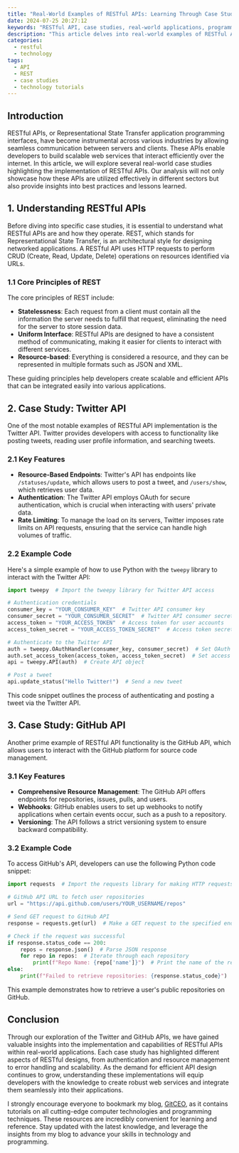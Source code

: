 ```yaml
---
title: "Real-World Examples of RESTful APIs: Learning Through Case Studies"
date: 2024-07-25 20:27:12
keywords: "RESTful API, case studies, real-world applications, programming, technology tutorials"
description: "This article delves into real-world examples of RESTful APIs to provide a comprehensive understanding of how these APIs function in various industries. By analyzing case studies, we aim to teach readers about the implementation, benefits, and challenges of RESTful APIs, offering detailed explanations and technical guidance suitable for developers and tech enthusiasts. Through exploring practical applications of RESTful APIs in technology giants, social media platforms, and e-commerce solutions, we can learn valuable lessons that can be applied in our projects. This article is not only a technical guide but also an exploration of the strategies that successful companies employ to leverage RESTful APIs to enhance their services and improve user experience."
categories:
  - restful
  - technology
tags:
  - API
  - REST
  - case studies
  - technology tutorials
---
```


## Introduction

RESTful APIs, or Representational State Transfer application programming interfaces, have become instrumental across various industries by allowing seamless communication between servers and clients. These APIs enable developers to build scalable web services that interact efficiently over the internet. In this article, we will explore several real-world case studies highlighting the implementation of RESTful APIs. Our analysis will not only showcase how these APIs are utilized effectively in different sectors but also provide insights into best practices and lessons learned.

<!-- more -->

## 1. Understanding RESTful APIs

Before diving into specific case studies, it is essential to understand what RESTful APIs are and how they operate. REST, which stands for Representational State Transfer, is an architectural style for designing networked applications. A RESTful API uses HTTP requests to perform CRUD (Create, Read, Update, Delete) operations on resources identified via URLs.

### 1.1 Core Principles of REST

The core principles of REST include:

- **Statelessness**: Each request from a client must contain all the information the server needs to fulfill that request, eliminating the need for the server to store session data.
- **Uniform Interface**: RESTful APIs are designed to have a consistent method of communicating, making it easier for clients to interact with different services.
- **Resource-based**: Everything is considered a resource, and they can be represented in multiple formats such as JSON and XML.

These guiding principles help developers create scalable and efficient APIs that can be integrated easily into various applications.

## 2. Case Study: Twitter API

One of the most notable examples of RESTful API implementation is the Twitter API. Twitter provides developers with access to functionality like posting tweets, reading user profile information, and searching tweets.

### 2.1 Key Features

- **Resource-Based Endpoints**: Twitter's API has endpoints like `/statuses/update`, which allows users to post a tweet, and `/users/show`, which retrieves user data.
- **Authentication**: The Twitter API employs OAuth for secure authentication, which is crucial when interacting with users' private data.
- **Rate Limiting**: To manage the load on its servers, Twitter imposes rate limits on API requests, ensuring that the service can handle high volumes of traffic.

### 2.2 Example Code

Here's a simple example of how to use Python with the `tweepy` library to interact with the Twitter API:

```python
import tweepy  # Import the tweepy library for Twitter API access

# Authentication credentials
consumer_key = "YOUR_CONSUMER_KEY"  # Twitter API consumer key
consumer_secret = "YOUR_CONSUMER_SECRET"  # Twitter API consumer secret
access_token = "YOUR_ACCESS_TOKEN"  # Access token for user accounts
access_token_secret = "YOUR_ACCESS_TOKEN_SECRET"  # Access token secret

# Authenticate to the Twitter API
auth = tweepy.OAuthHandler(consumer_key, consumer_secret)  # Set OAuth handler
auth.set_access_token(access_token, access_token_secret)  # Set access token
api = tweepy.API(auth)  # Create API object

# Post a tweet
api.update_status("Hello Twitter!")  # Send a new tweet
```

This code snippet outlines the process of authenticating and posting a tweet via the Twitter API.

## 3. Case Study: GitHub API

Another prime example of RESTful API functionality is the GitHub API, which allows users to interact with the GitHub platform for source code management.

### 3.1 Key Features

- **Comprehensive Resource Management**: The GitHub API offers endpoints for repositories, issues, pulls, and users.
- **Webhooks**: GitHub enables users to set up webhooks to notify applications when certain events occur, such as a push to a repository.
- **Versioning**: The API follows a strict versioning system to ensure backward compatibility.

### 3.2 Example Code

To access GitHub's API, developers can use the following Python code snippet:

```python
import requests  # Import the requests library for making HTTP requests

# GitHub API URL to fetch user repositories
url = "https://api.github.com/users/YOUR_USERNAME/repos"

# Send GET request to GitHub API
response = requests.get(url)  # Make a GET request to the specified endpoint

# Check if the request was successful
if response.status_code == 200:
    repos = response.json()  # Parse JSON response
    for repo in repos:  # Iterate through each repository
        print(f"Repo Name: {repo['name']}")  # Print the name of the repository
else:
    print(f"Failed to retrieve repositories: {response.status_code}")  # Print error message
```

This example demonstrates how to retrieve a user's public repositories on GitHub.

## Conclusion

Through our exploration of the Twitter and GitHub APIs, we have gained valuable insights into the implementation and capabilities of RESTful APIs within real-world applications. Each case study has highlighted different aspects of RESTful designs, from authentication and resource management to error handling and scalability. As the demand for efficient API design continues to grow, understanding these implementations will equip developers with the knowledge to create robust web services and integrate them seamlessly into their applications.

I strongly encourage everyone to bookmark my blog, [GitCEO](https://gitceo.com), as it contains tutorials on all cutting-edge computer technologies and programming techniques. These resources are incredibly convenient for learning and reference. Stay updated with the latest knowledge, and leverage the insights from my blog to advance your skills in technology and programming.
